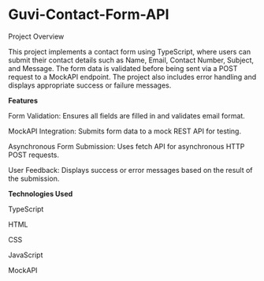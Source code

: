 # Guvi-Contact-Form-API

Project Overview

This project implements a contact form using TypeScript, where users can submit their contact details such as Name, Email, Contact Number, Subject, and Message. The form data is validated before being sent via a POST request to a MockAPI endpoint. The project also includes error handling and displays appropriate success or failure messages.

__Features__

Form Validation: Ensures all fields are filled in and validates email format.

MockAPI Integration: Submits form data to a mock REST API for testing.

Asynchronous Form Submission: Uses fetch API for asynchronous HTTP POST requests.

User Feedback: Displays success or error messages based on the result of the submission.

__Technologies Used__

TypeScript

HTML

CSS

JavaScript

MockAPI
